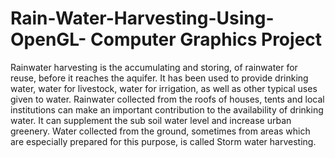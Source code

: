 
# Rain-Water-Harvesting-Using-OpenGL- Computer Graphics Project
Rainwater harvesting is the accumulating and storing, of rainwater for reuse, before it reaches the aquifer. It has been used to provide drinking water, water for livestock, water for irrigation, as well as other typical uses given to water. Rainwater collected from the roofs of houses, tents and local institutions can make an important contribution to the availability of drinking water. It can supplement the sub soil water level and increase urban greenery. Water collected from the ground, sometimes from areas which are especially prepared for this purpose, is called Storm water harvesting.
